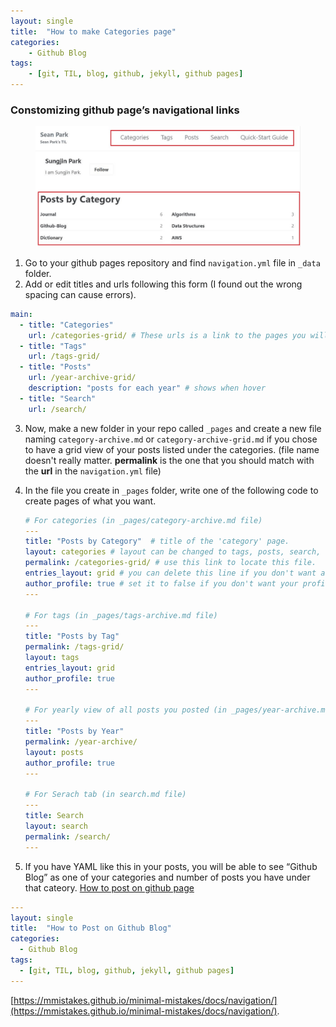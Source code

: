 ```yaml
---
layout: single
title:  "How to make Categories page"
categories: 
    - Github Blog
tags: 
    - [git, TIL, blog, github, jekyll, github pages]
---
```



### Constomizing github page’s navigational links

<figure class="full">
    <a href="/assets/images/github-blog-categories.jpg"><img src="/assets/images/github-blog-categories.jpg"></a>
</figure>

  1. Go to your github pages repository and find `navigation.yml` file in `_data` folder.
  2. Add or edit titles and urls following this form (I found out the wrong spacing can cause errors).  
  ```yaml
  main:
    - title: "Categories"
      url: /categories-grid/ # These urls is a link to the pages you will set up soon.
    - title: "Tags"
      url: /tags-grid/
    - title: "Posts"
      url: /year-archive-grid/
      description: "posts for each year" # shows when hover
    - title: "Search"
      url: /search/
  ```
  3. Now, make a new folder in your repo called `_pages` and create a new file naming `category-archive.md` or `category-archive-grid.md` if you chose to have a grid view of your posts listed under the categories. (file name doesn't really matter. **permalink** is the one that you should match with the **url** in the `navigation.yml` file)
  4. In the file you create in `_pages` folder, write one of the following code to create pages of what you want.  
  
      ```yaml
      # For categories (in _pages/category-archive.md file)
      ---
      title: "Posts by Category"  # title of the 'category' page.
      layout: categories # layout can be changed to tags, posts, search, etc...
      permalink: /categories-grid/ # use this link to locate this file.
      entries_layout: grid # you can delete this line if you don't want a grid view.
      author_profile: true # set it to false if you don't want your profile shown in this page.
      ---

      # For tags (in _pages/tags-archive.md file)
      ---
      title: "Posts by Tag"
      permalink: /tags-grid/
      layout: tags
      entries_layout: grid
      author_profile: true
      ---

      # For yearly view of all posts you posted (in _pages/year-archive.md file)
      ---
      title: "Posts by Year"
      permalink: /year-archive/
      layout: posts
      author_profile: true
      ---

      # For Serach tab (in search.md file)
      ---
      title: Search
      layout: search
      permalink: /search/
      ---
      ```

  5. If you have YAML like this in your posts, you will be able to see “Github Blog” as one of your categories and number of posts you have under that cateory.  [How to post on github page](/github%20blog/How-to-post-on-Github-Blog/)  
  ```yaml
  ---
  layout: single
  title:  "How to Post on Github Blog"
  categories: 
    - Github Blog
  tags: 
    - [git, TIL, blog, github, jekyll, github pages]
  ---
  ```



[https://mmistakes.github.io/minimal-mistakes/docs/navigation/](https://mmistakes.github.io/minimal-mistakes/docs/navigation/).

